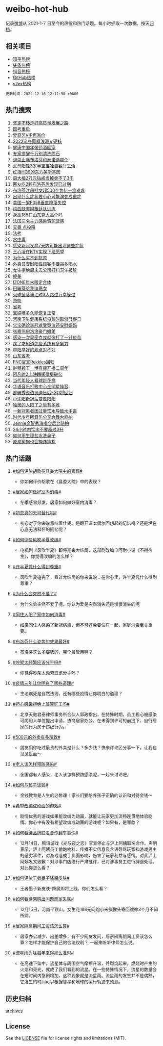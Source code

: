 # weibo-hot-hub

记录[微博](https://www.weibo.com)从 2021-1-7 日至今的热搜和热门话题。每小时抓取一次数据，按天[归档](archives)。

## 相关项目

- [知乎热榜](https://github.com/lonnyzhang423/zhihu-hot-hub)
- [头条热榜](https://github.com/lonnyzhang423/toutiao-hot-hub)
- [抖音热榜](https://github.com/lonnyzhang423/douyin-hot-hub)
- [GitHub热榜](https://github.com/lonnyzhang423/github-hot-hub)
- [v2ex热榜](https://github.com/lonnyzhang423/v2ex-hot-hub)


`更新时间：2022-12-16 12:11:58 +0800`

## 热门搜索

1. [坚定不移走好高质量发展之路](https://m.weibo.cn/search?containerid=100103type%3D1%26t%3D10%26q%3D%23%E5%9D%9A%E5%AE%9A%E4%B8%8D%E7%A7%BB%E8%B5%B0%E5%A5%BD%E9%AB%98%E8%B4%A8%E9%87%8F%E5%8F%91%E5%B1%95%E4%B9%8B%E8%B7%AF%23&stream_entry_id=51&isnewpage=1&extparam=seat%3D1%26c_type%3D51%26dgr%3D0%26pos%3D0%26cate%3D10103%26filter_type%3Drealtimehot%26display_time%3D1671163917%26pre_seqid%3D1671163917247011145137&luicode=10000011&lfid=106003type%253D25%2526t%253D3%2526disable_hot%253D1%2526filter_type%253Drealtimehot)
1. [国考重启](https://m.weibo.cn/search?containerid=100103type%3D1%26t%3D10%26q%3D%23%E5%9B%BD%E8%80%83%E9%87%8D%E5%90%AF%23&stream_entry_id=31&isnewpage=1&extparam=seat%3D1%26band_rank%3D1%26filter_type%3Drealtimehot%26dgr%3D0%26pos%3D0%26flag%3D4%26lcate%3D5001%26realpos%3D1%26c_type%3D31%26cate%3D5001%26q%3D%2523%25E5%259B%25BD%25E8%2580%2583%25E9%2587%258D%25E5%2590%25AF%2523%26display_time%3D1671163917%26pre_seqid%3D1671163917247011145137&luicode=10000011&lfid=106003type%253D25%2526t%253D3%2526disable_hot%253D1%2526filter_type%253Drealtimehot)
1. [爱奇艺VIP再涨价](https://m.weibo.cn/search?containerid=100103type%3D1%26t%3D10%26q%3D%23%E7%88%B1%E5%A5%87%E8%89%BAVIP%E5%86%8D%E6%B6%A8%E4%BB%B7%23&stream_entry_id=31&isnewpage=1&extparam=seat%3D1%26band_rank%3D2%26filter_type%3Drealtimehot%26dgr%3D0%26pos%3D1%26flag%3D1%26lcate%3D5001%26realpos%3D2%26c_type%3D31%26cate%3D5001%26q%3D%2523%25E7%2588%25B1%25E5%25A5%2587%25E8%2589%25BAVIP%25E5%2586%258D%25E6%25B6%25A8%25E4%25BB%25B7%2523%26display_time%3D1671163917%26pre_seqid%3D1671163917247011145137&luicode=10000011&lfid=106003type%253D25%2526t%253D3%2526disable_hot%253D1%2526filter_type%253Drealtimehot)
1. [2022这些同框浪漫又硬核](https://m.weibo.cn/search?containerid=100103type%3D1%26t%3D10%26q%3D%232022%E8%BF%99%E4%BA%9B%E5%90%8C%E6%A1%86%E6%B5%AA%E6%BC%AB%E5%8F%88%E7%A1%AC%E6%A0%B8%23&stream_entry_id=31&isnewpage=1&extparam=seat%3D1%26band_rank%3D3%26filter_type%3Drealtimehot%26dgr%3D0%26pos%3D2%26flag%3D1%26lcate%3D5001%26realpos%3D3%26c_type%3D31%26cate%3D5001%26q%3D%25232022%25E8%25BF%2599%25E4%25BA%259B%25E5%2590%258C%25E6%25A1%2586%25E6%25B5%25AA%25E6%25BC%25AB%25E5%258F%2588%25E7%25A1%25AC%25E6%25A0%25B8%2523%26display_time%3D1671163917%26pre_seqid%3D1671163917247011145137&luicode=10000011&lfid=106003type%253D25%2526t%253D3%2526disable_hot%253D1%2526filter_type%253Drealtimehot)
1. [健康中国年带劲酒回家](https://m.weibo.cn/search?containerid=100103type%3D1%26t%3D10%26q%3D%23%E5%81%A5%E5%BA%B7%E4%B8%AD%E5%9B%BD%E5%B9%B4%E5%B8%A6%E5%8A%B2%E9%85%92%E5%9B%9E%E5%AE%B6%23&stream_entry_id=31&isnewpage=1&extparam=seat%3D1%26band_rank%3D4%26filter_type%3Drealtimehot%26dgr%3D0%26pos%3D3%26lcate%3D5001%26topic_ad%3D1%26c_type%3D31%26adid%3D175214%26cate%3D5001%26q%3D%2523%25E5%2581%25A5%25E5%25BA%25B7%25E4%25B8%25AD%25E5%259B%25BD%25E5%25B9%25B4%25E5%25B8%25A6%25E5%258A%25B2%25E9%2585%2592%25E5%259B%259E%25E5%25AE%25B6%2523%26display_time%3D1671163917%26pre_seqid%3D1671163917247011145137&luicode=10000011&lfid=106003type%253D25%2526t%253D3%2526disable_hot%253D1%2526filter_type%253Drealtimehot)
1. [专家提醒千万别清洗陨石](https://m.weibo.cn/search?containerid=100103type%3D1%26t%3D10%26q%3D%23%E4%B8%93%E5%AE%B6%E6%8F%90%E9%86%92%E5%8D%83%E4%B8%87%E5%88%AB%E6%B8%85%E6%B4%97%E9%99%A8%E7%9F%B3%23&stream_entry_id=31&isnewpage=1&extparam=seat%3D1%26band_rank%3D4%26filter_type%3Drealtimehot%26dgr%3D0%26pos%3D4%26flag%3D2%26lcate%3D5001%26realpos%3D4%26c_type%3D31%26cate%3D5001%26q%3D%2523%25E4%25B8%2593%25E5%25AE%25B6%25E6%258F%2590%25E9%2586%2592%25E5%258D%2583%25E4%25B8%2587%25E5%2588%25AB%25E6%25B8%2585%25E6%25B4%2597%25E9%2599%25A8%25E7%259F%25B3%2523%26display_time%3D1671163917%26pre_seqid%3D1671163917247011145137&luicode=10000011&lfid=106003type%253D25%2526t%253D3%2526disable_hot%253D1%2526filter_type%253Drealtimehot)
1. [退烧止痛布洛芬和泰诺选哪个](https://m.weibo.cn/search?containerid=100103type%3D1%26t%3D10%26q%3D%23%E9%80%80%E7%83%A7%E6%AD%A2%E7%97%9B%E5%B8%83%E6%B4%9B%E8%8A%AC%E5%92%8C%E6%B3%B0%E8%AF%BA%E9%80%89%E5%93%AA%E4%B8%AA%23&stream_entry_id=31&isnewpage=1&extparam=seat%3D1%26band_rank%3D5%26filter_type%3Drealtimehot%26dgr%3D0%26pos%3D5%26flag%3D16%26lcate%3D5001%26realpos%3D5%26c_type%3D31%26cate%3D5001%26q%3D%2523%25E9%2580%2580%25E7%2583%25A7%25E6%25AD%25A2%25E7%2597%259B%25E5%25B8%2583%25E6%25B4%259B%25E8%258A%25AC%25E5%2592%258C%25E6%25B3%25B0%25E8%25AF%25BA%25E9%2580%2589%25E5%2593%25AA%25E4%25B8%25AA%2523%26display_time%3D1671163917%26pre_seqid%3D1671163917247011145137&luicode=10000011&lfid=106003type%253D25%2526t%253D3%2526disable_hot%253D1%2526filter_type%253Drealtimehot)
1. [父母阳性3岁半宝宝独自客厅生活](https://m.weibo.cn/search?containerid=100103type%3D1%26t%3D10%26q%3D%23%E7%88%B6%E6%AF%8D%E9%98%B3%E6%80%A73%E5%B2%81%E5%8D%8A%E5%AE%9D%E5%AE%9D%E7%8B%AC%E8%87%AA%E5%AE%A2%E5%8E%85%E7%94%9F%E6%B4%BB%23&stream_entry_id=31&isnewpage=1&extparam=seat%3D1%26band_rank%3D6%26filter_type%3Drealtimehot%26dgr%3D0%26pos%3D6%26flag%3D1%26lcate%3D5001%26realpos%3D6%26c_type%3D31%26cate%3D5001%26q%3D%2523%25E7%2588%25B6%25E6%25AF%258D%25E9%2598%25B3%25E6%2580%25A73%25E5%25B2%2581%25E5%258D%258A%25E5%25AE%259D%25E5%25AE%259D%25E7%258B%25AC%25E8%2587%25AA%25E5%25AE%25A2%25E5%258E%2585%25E7%2594%259F%25E6%25B4%25BB%2523%26display_time%3D1671163917%26pre_seqid%3D1671163917247011145137&luicode=10000011&lfid=106003type%253D25%2526t%253D3%2526disable_hot%253D1%2526filter_type%253Drealtimehot)
1. [红旗HQ9的东方美学基因](https://m.weibo.cn/search?containerid=100103type%3D1%26t%3D10%26q%3D%23%E7%BA%A2%E6%97%97HQ9%E7%9A%84%E4%B8%9C%E6%96%B9%E7%BE%8E%E5%AD%A6%E5%9F%BA%E5%9B%A0%23&stream_entry_id=31&isnewpage=1&extparam=seat%3D1%26band_rank%3D7%26filter_type%3Drealtimehot%26dgr%3D0%26pos%3D7%26lcate%3D5001%26topic_ad%3D1%26c_type%3D31%26adid%3D175266%26cate%3D5001%26q%3D%2523%25E7%25BA%25A2%25E6%2597%2597HQ9%25E7%259A%2584%25E4%25B8%259C%25E6%2596%25B9%25E7%25BE%258E%25E5%25AD%25A6%25E5%259F%25BA%25E5%259B%25A0%2523%26display_time%3D1671163917%26pre_seqid%3D1671163917247011145137&luicode=10000011&lfid=106003type%253D25%2526t%253D3%2526disable_hot%253D1%2526filter_type%253Drealtimehot)
1. [周大福2万元钻戒当掉卖不了3千](https://m.weibo.cn/search?containerid=100103type%3D1%26t%3D10%26q%3D%23%E5%91%A8%E5%A4%A7%E7%A6%8F2%E4%B8%87%E5%85%83%E9%92%BB%E6%88%92%E5%BD%93%E6%8E%89%E5%8D%96%E4%B8%8D%E4%BA%863%E5%8D%83%23&stream_entry_id=31&isnewpage=1&extparam=seat%3D1%26band_rank%3D7%26filter_type%3Drealtimehot%26dgr%3D0%26pos%3D8%26flag%3D0%26lcate%3D5001%26realpos%3D7%26c_type%3D31%26cate%3D5001%26q%3D%2523%25E5%2591%25A8%25E5%25A4%25A7%25E7%25A6%258F2%25E4%25B8%2587%25E5%2585%2583%25E9%2592%25BB%25E6%2588%2592%25E5%25BD%2593%25E6%258E%2589%25E5%258D%2596%25E4%25B8%258D%25E4%25BA%25863%25E5%258D%2583%2523%26display_time%3D1671163917%26pre_seqid%3D1671163917247011145137&luicode=10000011&lfid=106003type%253D25%2526t%253D3%2526disable_hot%253D1%2526filter_type%253Drealtimehot)
1. [网友吃2颗布洛芬后发现已过期](https://m.weibo.cn/search?containerid=100103type%3D1%26t%3D10%26q%3D%23%E7%BD%91%E5%8F%8B%E5%90%832%E9%A2%97%E5%B8%83%E6%B4%9B%E8%8A%AC%E5%90%8E%E5%8F%91%E7%8E%B0%E5%B7%B2%E8%BF%87%E6%9C%9F%23&stream_entry_id=31&isnewpage=1&extparam=seat%3D1%26band_rank%3D8%26filter_type%3Drealtimehot%26dgr%3D0%26pos%3D9%26flag%3D0%26lcate%3D5001%26realpos%3D8%26c_type%3D31%26cate%3D5001%26q%3D%2523%25E7%25BD%2591%25E5%258F%258B%25E5%2590%25832%25E9%25A2%2597%25E5%25B8%2583%25E6%25B4%259B%25E8%258A%25AC%25E5%2590%258E%25E5%258F%2591%25E7%258E%25B0%25E5%25B7%25B2%25E8%25BF%2587%25E6%259C%259F%2523%26display_time%3D1671163917%26pre_seqid%3D1671163917247011145137&luicode=10000011&lfid=106003type%253D25%2526t%253D3%2526disable_hot%253D1%2526filter_type%253Drealtimehot)
1. [布洛芬注册批文超500个为何一盒难求](https://m.weibo.cn/search?containerid=100103type%3D1%26t%3D10%26q%3D%23%E5%B8%83%E6%B4%9B%E8%8A%AC%E6%B3%A8%E5%86%8C%E6%89%B9%E6%96%87%E8%B6%85500%E4%B8%AA%E4%B8%BA%E4%BD%95%E4%B8%80%E7%9B%92%E9%9A%BE%E6%B1%82%23&stream_entry_id=31&isnewpage=1&extparam=seat%3D1%26band_rank%3D9%26filter_type%3Drealtimehot%26dgr%3D0%26pos%3D10%26flag%3D1%26lcate%3D5001%26realpos%3D9%26c_type%3D31%26cate%3D5001%26q%3D%2523%25E5%25B8%2583%25E6%25B4%259B%25E8%258A%25AC%25E6%25B3%25A8%25E5%2586%258C%25E6%2589%25B9%25E6%2596%2587%25E8%25B6%2585500%25E4%25B8%25AA%25E4%25B8%25BA%25E4%25BD%2595%25E4%25B8%2580%25E7%259B%2592%25E9%259A%25BE%25E6%25B1%2582%2523%26display_time%3D1671163917%26pre_seqid%3D1671163917247011145137&luicode=10000011&lfid=106003type%253D25%2526t%253D3%2526disable_hot%253D1%2526filter_type%253Drealtimehot)
1. [出现什么症状要小心可能演变成重症](https://m.weibo.cn/search?containerid=100103type%3D1%26t%3D10%26q%3D%23%E5%87%BA%E7%8E%B0%E4%BB%80%E4%B9%88%E7%97%87%E7%8A%B6%E8%A6%81%E5%B0%8F%E5%BF%83%E5%8F%AF%E8%83%BD%E6%BC%94%E5%8F%98%E6%88%90%E9%87%8D%E7%97%87%23&stream_entry_id=31&isnewpage=1&extparam=seat%3D1%26band_rank%3D10%26filter_type%3Drealtimehot%26dgr%3D0%26pos%3D11%26flag%3D0%26lcate%3D5001%26realpos%3D10%26c_type%3D31%26cate%3D5001%26q%3D%2523%25E5%2587%25BA%25E7%258E%25B0%25E4%25BB%2580%25E4%25B9%2588%25E7%2597%2587%25E7%258A%25B6%25E8%25A6%2581%25E5%25B0%258F%25E5%25BF%2583%25E5%258F%25AF%25E8%2583%25BD%25E6%25BC%2594%25E5%258F%2598%25E6%2588%2590%25E9%2587%258D%25E7%2597%2587%2523%26display_time%3D1671163917%26pre_seqid%3D1671163917247011145137&luicode=10000011&lfid=106003type%253D25%2526t%253D3%2526disable_hot%253D1%2526filter_type%253Drealtimehot)
1. [美国一架F35B垂直降落失控](https://m.weibo.cn/search?containerid=100103type%3D1%26t%3D10%26q%3D%23%E7%BE%8E%E5%9B%BD%E4%B8%80%E6%9E%B6F35B%E5%9E%82%E7%9B%B4%E9%99%8D%E8%90%BD%E5%A4%B1%E6%8E%A7%23&stream_entry_id=31&isnewpage=1&extparam=seat%3D1%26band_rank%3D11%26filter_type%3Drealtimehot%26dgr%3D0%26pos%3D12%26flag%3D1%26lcate%3D5001%26realpos%3D11%26c_type%3D31%26cate%3D5001%26q%3D%2523%25E7%25BE%258E%25E5%259B%25BD%25E4%25B8%2580%25E6%259E%25B6F35B%25E5%259E%2582%25E7%259B%25B4%25E9%2599%258D%25E8%2590%25BD%25E5%25A4%25B1%25E6%258E%25A7%2523%26display_time%3D1671163917%26pre_seqid%3D1671163917247011145137&luicode=10000011&lfid=106003type%253D25%2526t%253D3%2526disable_hot%253D1%2526filter_type%253Drealtimehot)
1. [梅西缺席阿根廷队训练](https://m.weibo.cn/search?containerid=100103type%3D1%26t%3D10%26q%3D%23%E6%A2%85%E8%A5%BF%E7%BC%BA%E5%B8%AD%E9%98%BF%E6%A0%B9%E5%BB%B7%E9%98%9F%E8%AE%AD%E7%BB%83%23&stream_entry_id=31&isnewpage=1&extparam=seat%3D1%26band_rank%3D12%26filter_type%3Drealtimehot%26dgr%3D0%26pos%3D13%26flag%3D1%26lcate%3D5001%26realpos%3D12%26c_type%3D31%26cate%3D5001%26q%3D%2523%25E6%25A2%2585%25E8%25A5%25BF%25E7%25BC%25BA%25E5%25B8%25AD%25E9%2598%25BF%25E6%25A0%25B9%25E5%25BB%25B7%25E9%2598%259F%25E8%25AE%25AD%25E7%25BB%2583%2523%26display_time%3D1671163917%26pre_seqid%3D1671163917247011145137&luicode=10000011&lfid=106003type%253D25%2526t%253D3%2526disable_hot%253D1%2526filter_type%253Drealtimehot)
1. [身高185在山东算大高个吗](https://m.weibo.cn/search?containerid=100103type%3D1%26t%3D10%26q%3D%23%E8%BA%AB%E9%AB%98185%E5%9C%A8%E5%B1%B1%E4%B8%9C%E7%AE%97%E5%A4%A7%E9%AB%98%E4%B8%AA%E5%90%97%23&stream_entry_id=31&isnewpage=1&extparam=seat%3D1%26band_rank%3D13%26filter_type%3Drealtimehot%26dgr%3D0%26pos%3D14%26flag%3D1%26lcate%3D5001%26realpos%3D13%26c_type%3D31%26cate%3D5001%26q%3D%2523%25E8%25BA%25AB%25E9%25AB%2598185%25E5%259C%25A8%25E5%25B1%25B1%25E4%25B8%259C%25E7%25AE%2597%25E5%25A4%25A7%25E9%25AB%2598%25E4%25B8%25AA%25E5%2590%2597%2523%26display_time%3D1671163917%26pre_seqid%3D1671163917247011145137&luicode=10000011&lfid=106003type%253D25%2526t%253D3%2526disable_hot%253D1%2526filter_type%253Drealtimehot)
1. [法国三名主力感染骆驼流感](https://m.weibo.cn/search?containerid=100103type%3D1%26t%3D10%26q%3D%23%E6%B3%95%E5%9B%BD%E4%B8%89%E5%90%8D%E4%B8%BB%E5%8A%9B%E6%84%9F%E6%9F%93%E9%AA%86%E9%A9%BC%E6%B5%81%E6%84%9F%23&stream_entry_id=31&isnewpage=1&extparam=seat%3D1%26band_rank%3D14%26filter_type%3Drealtimehot%26dgr%3D0%26pos%3D15%26flag%3D0%26lcate%3D5001%26realpos%3D14%26c_type%3D31%26cate%3D5001%26q%3D%2523%25E6%25B3%2595%25E5%259B%25BD%25E4%25B8%2589%25E5%2590%258D%25E4%25B8%25BB%25E5%258A%259B%25E6%2584%259F%25E6%259F%2593%25E9%25AA%2586%25E9%25A9%25BC%25E6%25B5%2581%25E6%2584%259F%2523%26display_time%3D1671163917%26pre_seqid%3D1671163917247011145137&luicode=10000011&lfid=106003type%253D25%2526t%253D3%2526disable_hot%253D1%2526filter_type%253Drealtimehot)
1. [无畏 点投降](https://m.weibo.cn/search?containerid=100103type%3D1%26t%3D10%26q%3D%E6%97%A0%E7%95%8F+%E7%82%B9%E6%8A%95%E9%99%8D&stream_entry_id=31&isnewpage=1&extparam=seat%3D1%26band_rank%3D15%26filter_type%3Drealtimehot%26dgr%3D0%26pos%3D16%26flag%3D0%26lcate%3D5001%26realpos%3D15%26c_type%3D31%26cate%3D5001%26q%3D%25E6%2597%25A0%25E7%2595%258F%2520%25E7%2582%25B9%25E6%258A%2595%25E9%2599%258D%26display_time%3D1671163917%26pre_seqid%3D1671163917247011145137&luicode=10000011&lfid=106003type%253D25%2526t%253D3%2526disable_hot%253D1%2526filter_type%253Drealtimehot)
1. [法考](https://m.weibo.cn/search?containerid=100103type%3D1%26t%3D10%26q%3D%E6%B3%95%E8%80%83&stream_entry_id=31&isnewpage=1&extparam=seat%3D1%26band_rank%3D16%26filter_type%3Drealtimehot%26dgr%3D0%26pos%3D17%26flag%3D1%26lcate%3D5001%26realpos%3D16%26c_type%3D31%26cate%3D5001%26q%3D%25E6%25B3%2595%25E8%2580%2583%26display_time%3D1671163917%26pre_seqid%3D1671163917247011145137&luicode=10000011&lfid=106003type%253D25%2526t%253D3%2526disable_hot%253D1%2526filter_type%253Drealtimehot)
1. [水中毒](https://m.weibo.cn/search?containerid=100103type%3D1%26t%3D10%26q%3D%E6%B0%B4%E4%B8%AD%E6%AF%92&stream_entry_id=31&isnewpage=1&extparam=seat%3D1%26band_rank%3D17%26filter_type%3Drealtimehot%26dgr%3D0%26pos%3D18%26flag%3D1%26lcate%3D5001%26realpos%3D17%26c_type%3D31%26cate%3D5001%26q%3D%25E6%25B0%25B4%25E4%25B8%25AD%25E6%25AF%2592%26display_time%3D1671163917%26pre_seqid%3D1671163917247011145137&luicode=10000011&lfid=106003type%253D25%2526t%253D3%2526disable_hot%253D1%2526filter_type%253Drealtimehot)
1. [感染新冠发病7天内可能出现这些症状](https://m.weibo.cn/search?containerid=100103type%3D1%26t%3D10%26q%3D%23%E6%84%9F%E6%9F%93%E6%96%B0%E5%86%A0%E5%8F%91%E7%97%857%E5%A4%A9%E5%86%85%E5%8F%AF%E8%83%BD%E5%87%BA%E7%8E%B0%E8%BF%99%E4%BA%9B%E7%97%87%E7%8A%B6%23&stream_entry_id=31&isnewpage=1&extparam=seat%3D1%26band_rank%3D18%26filter_type%3Drealtimehot%26dgr%3D0%26pos%3D19%26flag%3D0%26lcate%3D5001%26realpos%3D18%26c_type%3D31%26cate%3D5001%26q%3D%2523%25E6%2584%259F%25E6%259F%2593%25E6%2596%25B0%25E5%2586%25A0%25E5%258F%2591%25E7%2597%25857%25E5%25A4%25A9%25E5%2586%2585%25E5%258F%25AF%25E8%2583%25BD%25E5%2587%25BA%25E7%258E%25B0%25E8%25BF%2599%25E4%25BA%259B%25E7%2597%2587%25E7%258A%25B6%2523%26display_time%3D1671163917%26pre_seqid%3D1671163917247011145137&luicode=10000011&lfid=106003type%253D25%2526t%253D3%2526disable_hot%253D1%2526filter_type%253Drealtimehot)
1. [王心凌在KTV实现下班愿望](https://m.weibo.cn/search?containerid=100103type%3D1%26t%3D10%26q%3D%23%E7%8E%8B%E5%BF%83%E5%87%8C%E5%9C%A8KTV%E5%AE%9E%E7%8E%B0%E4%B8%8B%E7%8F%AD%E6%84%BF%E6%9C%9B%23&stream_entry_id=31&isnewpage=1&extparam=seat%3D1%26band_rank%3D19%26filter_type%3Drealtimehot%26dgr%3D0%26pos%3D20%26flag%3D1%26lcate%3D5001%26realpos%3D19%26c_type%3D31%26cate%3D5001%26q%3D%2523%25E7%258E%258B%25E5%25BF%2583%25E5%2587%258C%25E5%259C%25A8KTV%25E5%25AE%259E%25E7%258E%25B0%25E4%25B8%258B%25E7%258F%25AD%25E6%2584%25BF%25E6%259C%259B%2523%26display_time%3D1671163917%26pre_seqid%3D1671163917247011145137&luicode=10000011&lfid=106003type%253D25%2526t%253D3%2526disable_hot%253D1%2526filter_type%253Drealtimehot)
1. [为什么买不到抗原](https://m.weibo.cn/search?containerid=100103type%3D1%26t%3D10%26q%3D%23%E4%B8%BA%E4%BB%80%E4%B9%88%E4%B9%B0%E4%B8%8D%E5%88%B0%E6%8A%97%E5%8E%9F%23&stream_entry_id=31&isnewpage=1&extparam=seat%3D1%26band_rank%3D20%26filter_type%3Drealtimehot%26dgr%3D0%26pos%3D21%26flag%3D0%26lcate%3D5001%26realpos%3D20%26c_type%3D31%26cate%3D5001%26q%3D%2523%25E4%25B8%25BA%25E4%25BB%2580%25E4%25B9%2588%25E4%25B9%25B0%25E4%25B8%258D%25E5%2588%25B0%25E6%258A%2597%25E5%258E%259F%2523%26display_time%3D1671163917%26pre_seqid%3D1671163917247011145137&luicode=10000011&lfid=106003type%253D25%2526t%253D3%2526disable_hot%253D1%2526filter_type%253Drealtimehot)
1. [外卖员安慰阳性顾客不要哭多喝水](https://m.weibo.cn/search?containerid=100103type%3D1%26t%3D10%26q%3D%23%E5%A4%96%E5%8D%96%E5%91%98%E5%AE%89%E6%85%B0%E9%98%B3%E6%80%A7%E9%A1%BE%E5%AE%A2%E4%B8%8D%E8%A6%81%E5%93%AD%E5%A4%9A%E5%96%9D%E6%B0%B4%23&stream_entry_id=31&isnewpage=1&extparam=seat%3D1%26band_rank%3D21%26filter_type%3Drealtimehot%26dgr%3D0%26pos%3D22%26flag%3D1%26lcate%3D5001%26realpos%3D21%26c_type%3D31%26cate%3D5001%26q%3D%2523%25E5%25A4%2596%25E5%258D%2596%25E5%2591%2598%25E5%25AE%2589%25E6%2585%25B0%25E9%2598%25B3%25E6%2580%25A7%25E9%25A1%25BE%25E5%25AE%25A2%25E4%25B8%258D%25E8%25A6%2581%25E5%2593%25AD%25E5%25A4%259A%25E5%2596%259D%25E6%25B0%25B4%2523%26display_time%3D1671163917%26pre_seqid%3D1671163917247011145137&luicode=10000011&lfid=106003type%253D25%2526t%253D3%2526disable_hot%253D1%2526filter_type%253Drealtimehot)
1. [女生拒绝周末去公司打扫卫生被辞](https://m.weibo.cn/search?containerid=100103type%3D1%26t%3D10%26q%3D%23%E5%A5%B3%E7%94%9F%E6%8B%92%E7%BB%9D%E5%91%A8%E6%9C%AB%E5%8E%BB%E5%85%AC%E5%8F%B8%E6%89%93%E6%89%AB%E5%8D%AB%E7%94%9F%E8%A2%AB%E8%BE%9E%23&stream_entry_id=31&isnewpage=1&extparam=seat%3D1%26band_rank%3D22%26filter_type%3Drealtimehot%26dgr%3D0%26pos%3D23%26flag%3D1%26lcate%3D5001%26realpos%3D22%26c_type%3D31%26cate%3D5001%26q%3D%2523%25E5%25A5%25B3%25E7%2594%259F%25E6%258B%2592%25E7%25BB%259D%25E5%2591%25A8%25E6%259C%25AB%25E5%258E%25BB%25E5%2585%25AC%25E5%258F%25B8%25E6%2589%2593%25E6%2589%25AB%25E5%258D%25AB%25E7%2594%259F%25E8%25A2%25AB%25E8%25BE%259E%2523%26display_time%3D1671163917%26pre_seqid%3D1671163917247011145137&luicode=10000011&lfid=106003type%253D25%2526t%253D3%2526disable_hot%253D1%2526filter_type%253Drealtimehot)
1. [婷美](https://m.weibo.cn/search?containerid=100103type%3D1%26t%3D10%26q%3D%E5%A9%B7%E7%BE%8E&stream_entry_id=31&isnewpage=1&extparam=seat%3D1%26band_rank%3D23%26filter_type%3Drealtimehot%26dgr%3D0%26pos%3D24%26flag%3D0%26lcate%3D5001%26realpos%3D23%26c_type%3D31%26cate%3D5001%26q%3D%25E5%25A9%25B7%25E7%25BE%258E%26display_time%3D1671163917%26pre_seqid%3D1671163917247011145137&luicode=10000011&lfid=106003type%253D25%2526t%253D3%2526disable_hot%253D1%2526filter_type%253Drealtimehot)
1. [IZONE年末限定合体](https://m.weibo.cn/search?containerid=100103type%3D1%26t%3D10%26q%3D%23IZONE%E5%B9%B4%E6%9C%AB%E9%99%90%E5%AE%9A%E5%90%88%E4%BD%93%23&stream_entry_id=31&isnewpage=1&extparam=seat%3D1%26band_rank%3D24%26filter_type%3Drealtimehot%26dgr%3D0%26pos%3D25%26flag%3D1%26lcate%3D5001%26realpos%3D24%26c_type%3D31%26cate%3D5001%26q%3D%2523IZONE%25E5%25B9%25B4%25E6%259C%25AB%25E9%2599%2590%25E5%25AE%259A%25E5%2590%2588%25E4%25BD%2593%2523%26display_time%3D1671163917%26pre_seqid%3D1671163917247011145137&luicode=10000011&lfid=106003type%253D25%2526t%253D3%2526disable_hot%253D1%2526filter_type%253Drealtimehot)
1. [田曦薇给我演恶女](https://m.weibo.cn/search?containerid=100103type%3D1%26t%3D10%26q%3D%E7%94%B0%E6%9B%A6%E8%96%87%E7%BB%99%E6%88%91%E6%BC%94%E6%81%B6%E5%A5%B3&stream_entry_id=31&isnewpage=1&extparam=seat%3D1%26band_rank%3D25%26filter_type%3Drealtimehot%26dgr%3D0%26pos%3D26%26flag%3D0%26lcate%3D5001%26realpos%3D25%26c_type%3D31%26cate%3D5001%26q%3D%25E7%2594%25B0%25E6%259B%25A6%25E8%2596%2587%25E7%25BB%2599%25E6%2588%2591%25E6%25BC%2594%25E6%2581%25B6%25E5%25A5%25B3%26display_time%3D1671163917%26pre_seqid%3D1671163917247011145137&luicode=10000011&lfid=106003type%253D25%2526t%253D3%2526disable_hot%253D1%2526filter_type%253Drealtimehot)
1. [火球坠落浦江时3人路过万幸躲过](https://m.weibo.cn/search?containerid=100103type%3D1%26t%3D10%26q%3D%23%E7%81%AB%E7%90%83%E5%9D%A0%E8%90%BD%E6%B5%A6%E6%B1%9F%E6%97%B63%E4%BA%BA%E8%B7%AF%E8%BF%87%E4%B8%87%E5%B9%B8%E8%BA%B2%E8%BF%87%23&stream_entry_id=31&isnewpage=1&extparam=seat%3D1%26band_rank%3D26%26filter_type%3Drealtimehot%26dgr%3D0%26pos%3D27%26flag%3D1%26lcate%3D5001%26realpos%3D26%26c_type%3D31%26cate%3D5001%26q%3D%2523%25E7%2581%25AB%25E7%2590%2583%25E5%259D%25A0%25E8%2590%25BD%25E6%25B5%25A6%25E6%25B1%259F%25E6%2597%25B63%25E4%25BA%25BA%25E8%25B7%25AF%25E8%25BF%2587%25E4%25B8%2587%25E5%25B9%25B8%25E8%25BA%25B2%25E8%25BF%2587%2523%26display_time%3D1671163917%26pre_seqid%3D1671163917247011145137&luicode=10000011&lfid=106003type%253D25%2526t%253D3%2526disable_hot%253D1%2526filter_type%253Drealtimehot)
1. [萧玦](https://m.weibo.cn/search?containerid=100103type%3D1%26t%3D10%26q%3D%E8%90%A7%E7%8E%A6&stream_entry_id=31&isnewpage=1&extparam=seat%3D1%26band_rank%3D27%26filter_type%3Drealtimehot%26dgr%3D0%26pos%3D28%26flag%3D1%26lcate%3D5001%26realpos%3D27%26c_type%3D31%26cate%3D5001%26q%3D%25E8%2590%25A7%25E7%258E%25A6%26display_time%3D1671163917%26pre_seqid%3D1671163917247011145137&luicode=10000011&lfid=106003type%253D25%2526t%253D3%2526disable_hot%253D1%2526filter_type%253Drealtimehot)
1. [省考](https://m.weibo.cn/search?containerid=100103type%3D1%26t%3D10%26q%3D%E7%9C%81%E8%80%83&stream_entry_id=31&isnewpage=1&extparam=seat%3D1%26band_rank%3D28%26filter_type%3Drealtimehot%26dgr%3D0%26pos%3D29%26flag%3D1%26lcate%3D5001%26realpos%3D28%26c_type%3D31%26cate%3D5001%26q%3D%25E7%259C%2581%25E8%2580%2583%26display_time%3D1671163917%26pre_seqid%3D1671163917247011145137&luicode=10000011&lfid=106003type%253D25%2526t%253D3%2526disable_hot%253D1%2526filter_type%253Drealtimehot)
1. [宝娟嗓多久能恢复正常](https://m.weibo.cn/search?containerid=100103type%3D1%26t%3D10%26q%3D%23%E5%AE%9D%E5%A8%9F%E5%97%93%E5%A4%9A%E4%B9%85%E8%83%BD%E6%81%A2%E5%A4%8D%E6%AD%A3%E5%B8%B8%23&stream_entry_id=31&isnewpage=1&extparam=seat%3D1%26band_rank%3D29%26filter_type%3Drealtimehot%26dgr%3D0%26pos%3D30%26flag%3D1%26lcate%3D5001%26realpos%3D29%26c_type%3D31%26cate%3D5001%26q%3D%2523%25E5%25AE%259D%25E5%25A8%259F%25E5%2597%2593%25E5%25A4%259A%25E4%25B9%2585%25E8%2583%25BD%25E6%2581%25A2%25E5%25A4%258D%25E6%25AD%25A3%25E5%25B8%25B8%2523%26display_time%3D1671163917%26pre_seqid%3D1671163917247011145137&luicode=10000011&lfid=106003type%253D25%2526t%253D3%2526disable_hot%253D1%2526filter_type%253Drealtimehot)
1. [河南卫生健康系统将暂时取消节假日](https://m.weibo.cn/search?containerid=100103type%3D1%26t%3D10%26q%3D%23%E6%B2%B3%E5%8D%97%E5%8D%AB%E7%94%9F%E5%81%A5%E5%BA%B7%E7%B3%BB%E7%BB%9F%E5%B0%86%E6%9A%82%E6%97%B6%E5%8F%96%E6%B6%88%E8%8A%82%E5%81%87%E6%97%A5%23&stream_entry_id=31&isnewpage=1&extparam=seat%3D1%26band_rank%3D30%26filter_type%3Drealtimehot%26dgr%3D0%26pos%3D31%26flag%3D1%26lcate%3D5001%26realpos%3D30%26c_type%3D31%26cate%3D5001%26q%3D%2523%25E6%25B2%25B3%25E5%258D%2597%25E5%258D%25AB%25E7%2594%259F%25E5%2581%25A5%25E5%25BA%25B7%25E7%25B3%25BB%25E7%25BB%259F%25E5%25B0%2586%25E6%259A%2582%25E6%2597%25B6%25E5%258F%2596%25E6%25B6%2588%25E8%258A%2582%25E5%2581%2587%25E6%2597%25A5%2523%26display_time%3D1671163917%26pre_seqid%3D1671163917247011145137&luicode=10000011&lfid=106003type%253D25%2526t%253D3%2526disable_hot%253D1%2526filter_type%253Drealtimehot)
1. [宝宝确诊新冠难受哭泣还安慰妈妈](https://m.weibo.cn/search?containerid=100103type%3D1%26t%3D10%26q%3D%23%E5%AE%9D%E5%AE%9D%E7%A1%AE%E8%AF%8A%E6%96%B0%E5%86%A0%E9%9A%BE%E5%8F%97%E5%93%AD%E6%B3%A3%E8%BF%98%E5%AE%89%E6%85%B0%E5%A6%88%E5%A6%88%23&stream_entry_id=31&isnewpage=1&extparam=seat%3D1%26band_rank%3D31%26filter_type%3Drealtimehot%26dgr%3D0%26pos%3D32%26flag%3D0%26lcate%3D5001%26realpos%3D31%26c_type%3D31%26cate%3D5001%26q%3D%2523%25E5%25AE%259D%25E5%25AE%259D%25E7%25A1%25AE%25E8%25AF%258A%25E6%2596%25B0%25E5%2586%25A0%25E9%259A%25BE%25E5%258F%2597%25E5%2593%25AD%25E6%25B3%25A3%25E8%25BF%2598%25E5%25AE%2589%25E6%2585%25B0%25E5%25A6%2588%25E5%25A6%2588%2523%26display_time%3D1671163917%26pre_seqid%3D1671163917247011145137&luicode=10000011&lfid=106003type%253D25%2526t%253D3%2526disable_hot%253D1%2526filter_type%253Drealtimehot)
1. [张嘉倪何洛洛豪门姐弟](https://m.weibo.cn/search?containerid=100103type%3D1%26t%3D10%26q%3D%23%E5%BC%A0%E5%98%89%E5%80%AA%E4%BD%95%E6%B4%9B%E6%B4%9B%E8%B1%AA%E9%97%A8%E5%A7%90%E5%BC%9F%23&stream_entry_id=31&isnewpage=1&extparam=seat%3D1%26band_rank%3D32%26filter_type%3Drealtimehot%26dgr%3D0%26pos%3D33%26flag%3D0%26lcate%3D5001%26realpos%3D32%26c_type%3D31%26cate%3D5001%26q%3D%2523%25E5%25BC%25A0%25E5%2598%2589%25E5%2580%25AA%25E4%25BD%2595%25E6%25B4%259B%25E6%25B4%259B%25E8%25B1%25AA%25E9%2597%25A8%25E5%25A7%2590%25E5%25BC%259F%2523%26display_time%3D1671163917%26pre_seqid%3D1671163917247011145137&luicode=10000011&lfid=106003type%253D25%2526t%253D3%2526disable_hot%253D1%2526filter_type%253Drealtimehot)
1. [感染一次奥密克戎就像打了一针疫苗](https://m.weibo.cn/search?containerid=100103type%3D1%26t%3D10%26q%3D%23%E6%84%9F%E6%9F%93%E4%B8%80%E6%AC%A1%E5%A5%A5%E5%AF%86%E5%85%8B%E6%88%8E%E5%B0%B1%E5%83%8F%E6%89%93%E4%BA%86%E4%B8%80%E9%92%88%E7%96%AB%E8%8B%97%23&stream_entry_id=31&isnewpage=1&extparam=seat%3D1%26band_rank%3D33%26filter_type%3Drealtimehot%26dgr%3D0%26pos%3D34%26flag%3D1%26lcate%3D5001%26realpos%3D33%26c_type%3D31%26cate%3D5001%26q%3D%2523%25E6%2584%259F%25E6%259F%2593%25E4%25B8%2580%25E6%25AC%25A1%25E5%25A5%25A5%25E5%25AF%2586%25E5%2585%258B%25E6%2588%258E%25E5%25B0%25B1%25E5%2583%258F%25E6%2589%2593%25E4%25BA%2586%25E4%25B8%2580%25E9%2592%2588%25E7%2596%25AB%25E8%258B%2597%2523%26display_time%3D1671163917%26pre_seqid%3D1671163917247011145137&luicode=10000011&lfid=106003type%253D25%2526t%253D3%2526disable_hot%253D1%2526filter_type%253Drealtimehot)
1. [病了才知道免疫系统有多努力](https://m.weibo.cn/search?containerid=100103type%3D1%26t%3D10%26q%3D%23%E7%97%85%E4%BA%86%E6%89%8D%E7%9F%A5%E9%81%93%E5%85%8D%E7%96%AB%E7%B3%BB%E7%BB%9F%E6%9C%89%E5%A4%9A%E5%8A%AA%E5%8A%9B%23&stream_entry_id=31&isnewpage=1&extparam=seat%3D1%26band_rank%3D34%26filter_type%3Drealtimehot%26dgr%3D0%26pos%3D35%26flag%3D0%26lcate%3D5001%26realpos%3D34%26c_type%3D31%26cate%3D5001%26q%3D%2523%25E7%2597%2585%25E4%25BA%2586%25E6%2589%258D%25E7%259F%25A5%25E9%2581%2593%25E5%2585%258D%25E7%2596%25AB%25E7%25B3%25BB%25E7%25BB%259F%25E6%259C%2589%25E5%25A4%259A%25E5%258A%25AA%25E5%258A%259B%2523%26display_time%3D1671163917%26pre_seqid%3D1671163917247011145137&luicode=10000011&lfid=106003type%253D25%2526t%253D3%2526disable_hot%253D1%2526filter_type%253Drealtimehot)
1. [早阳早好的观点对不对](https://m.weibo.cn/search?containerid=100103type%3D1%26t%3D10%26q%3D%23%E6%97%A9%E9%98%B3%E6%97%A9%E5%A5%BD%E7%9A%84%E8%A7%82%E7%82%B9%E5%AF%B9%E4%B8%8D%E5%AF%B9%23&stream_entry_id=31&isnewpage=1&extparam=seat%3D1%26band_rank%3D35%26filter_type%3Drealtimehot%26dgr%3D0%26pos%3D36%26flag%3D1%26lcate%3D5001%26realpos%3D35%26c_type%3D31%26cate%3D5001%26q%3D%2523%25E6%2597%25A9%25E9%2598%25B3%25E6%2597%25A9%25E5%25A5%25BD%25E7%259A%2584%25E8%25A7%2582%25E7%2582%25B9%25E5%25AF%25B9%25E4%25B8%258D%25E5%25AF%25B9%2523%26display_time%3D1671163917%26pre_seqid%3D1671163917247011145137&luicode=10000011&lfid=106003type%253D25%2526t%253D3%2526disable_hot%253D1%2526filter_type%253Drealtimehot)
1. [山东省考](https://m.weibo.cn/search?containerid=100103type%3D1%26t%3D10%26q%3D%E5%B1%B1%E4%B8%9C%E7%9C%81%E8%80%83&stream_entry_id=31&isnewpage=1&extparam=seat%3D1%26band_rank%3D36%26filter_type%3Drealtimehot%26dgr%3D0%26pos%3D37%26flag%3D1%26lcate%3D5001%26realpos%3D36%26c_type%3D31%26cate%3D5001%26q%3D%25E5%25B1%25B1%25E4%25B8%259C%25E7%259C%2581%25E8%2580%2583%26display_time%3D1671163917%26pre_seqid%3D1671163917247011145137&luicode=10000011&lfid=106003type%253D25%2526t%253D3%2526disable_hot%253D1%2526filter_type%253Drealtimehot)
1. [FNC官宣Rekkles回归](https://m.weibo.cn/search?containerid=100103type%3D1%26t%3D10%26q%3D%23FNC%E5%AE%98%E5%AE%A3Rekkles%E5%9B%9E%E5%BD%92%23&stream_entry_id=31&isnewpage=1&extparam=seat%3D1%26band_rank%3D37%26filter_type%3Drealtimehot%26dgr%3D0%26pos%3D38%26flag%3D1%26lcate%3D5001%26realpos%3D37%26c_type%3D31%26cate%3D5001%26q%3D%2523FNC%25E5%25AE%2598%25E5%25AE%25A3Rekkles%25E5%259B%259E%25E5%25BD%2592%2523%26display_time%3D1671163917%26pre_seqid%3D1671163917247011145137&luicode=10000011&lfid=106003type%253D25%2526t%253D3%2526disable_hot%253D1%2526filter_type%253Drealtimehot)
1. [赵丽颖王一博有翡开播二周年](https://m.weibo.cn/search?containerid=100103type%3D1%26t%3D10%26q%3D%23%E8%B5%B5%E4%B8%BD%E9%A2%96%E7%8E%8B%E4%B8%80%E5%8D%9A%E6%9C%89%E7%BF%A1%E5%BC%80%E6%92%AD%E4%BA%8C%E5%91%A8%E5%B9%B4%23&stream_entry_id=31&isnewpage=1&extparam=seat%3D1%26band_rank%3D38%26filter_type%3Drealtimehot%26dgr%3D0%26pos%3D39%26flag%3D1%26lcate%3D5001%26realpos%3D38%26c_type%3D31%26cate%3D5001%26q%3D%2523%25E8%25B5%25B5%25E4%25B8%25BD%25E9%25A2%2596%25E7%258E%258B%25E4%25B8%2580%25E5%258D%259A%25E6%259C%2589%25E7%25BF%25A1%25E5%25BC%2580%25E6%2592%25AD%25E4%25BA%258C%25E5%2591%25A8%25E5%25B9%25B4%2523%26display_time%3D1671163917%26pre_seqid%3D1671163917247011145137&luicode=10000011&lfid=106003type%253D25%2526t%253D3%2526disable_hot%253D1%2526filter_type%253Drealtimehot)
1. [阿凡达2上映瞬间票房破亿](https://m.weibo.cn/search?containerid=100103type%3D1%26t%3D10%26q%3D%23%E9%98%BF%E5%87%A1%E8%BE%BE2%E4%B8%8A%E6%98%A0%E7%9E%AC%E9%97%B4%E7%A5%A8%E6%88%BF%E7%A0%B4%E4%BA%BF%23&stream_entry_id=31&isnewpage=1&extparam=seat%3D1%26band_rank%3D39%26filter_type%3Drealtimehot%26dgr%3D0%26pos%3D40%26flag%3D0%26lcate%3D5001%26realpos%3D39%26c_type%3D31%26cate%3D5001%26q%3D%2523%25E9%2598%25BF%25E5%2587%25A1%25E8%25BE%25BE2%25E4%25B8%258A%25E6%2598%25A0%25E7%259E%25AC%25E9%2597%25B4%25E7%25A5%25A8%25E6%2588%25BF%25E7%25A0%25B4%25E4%25BA%25BF%2523%26display_time%3D1671163917%26pre_seqid%3D1671163917247011145137&luicode=10000011&lfid=106003type%253D25%2526t%253D3%2526disable_hot%253D1%2526filter_type%253Drealtimehot)
1. [当代年轻人看球新花样](https://m.weibo.cn/search?containerid=100103type%3D1%26t%3D10%26q%3D%23%E5%BD%93%E4%BB%A3%E5%B9%B4%E8%BD%BB%E4%BA%BA%E7%9C%8B%E7%90%83%E6%96%B0%E8%8A%B1%E6%A0%B7%23&stream_entry_id=31&isnewpage=1&extparam=seat%3D1%26band_rank%3D40%26filter_type%3Drealtimehot%26dgr%3D0%26pos%3D41%26flag%3D0%26lcate%3D5001%26realpos%3D40%26c_type%3D31%26adid%3D175285%26cate%3D5001%26q%3D%2523%25E5%25BD%2593%25E4%25BB%25A3%25E5%25B9%25B4%25E8%25BD%25BB%25E4%25BA%25BA%25E7%259C%258B%25E7%2590%2583%25E6%2596%25B0%25E8%258A%25B1%25E6%25A0%25B7%2523%26display_time%3D1671163917%26pre_seqid%3D1671163917247011145137&luicode=10000011&lfid=106003type%253D25%2526t%253D3%2526disable_hot%253D1%2526filter_type%253Drealtimehot)
1. [华语音乐打歌中心全明星阵容](https://m.weibo.cn/search?containerid=100103type%3D1%26t%3D10%26q%3D%23%E5%8D%8E%E8%AF%AD%E9%9F%B3%E4%B9%90%E6%89%93%E6%AD%8C%E4%B8%AD%E5%BF%83%E5%85%A8%E6%98%8E%E6%98%9F%E9%98%B5%E5%AE%B9%23&stream_entry_id=31&isnewpage=1&extparam=seat%3D1%26band_rank%3D41%26filter_type%3Drealtimehot%26dgr%3D0%26pos%3D42%26flag%3D1%26lcate%3D5001%26realpos%3D41%26c_type%3D31%26cate%3D5001%26q%3D%2523%25E5%258D%258E%25E8%25AF%25AD%25E9%259F%25B3%25E4%25B9%2590%25E6%2589%2593%25E6%25AD%258C%25E4%25B8%25AD%25E5%25BF%2583%25E5%2585%25A8%25E6%2598%258E%25E6%2598%259F%25E9%2598%25B5%25E5%25AE%25B9%2523%26display_time%3D1671163917%26pre_seqid%3D1671163917247011145137&luicode=10000011&lfid=106003type%253D25%2526t%253D3%2526disable_hot%253D1%2526filter_type%253Drealtimehot)
1. [都暻秀说伯贤退伍后EXO将回归](https://m.weibo.cn/search?containerid=100103type%3D1%26t%3D10%26q%3D%23%E9%83%BD%E6%9A%BB%E7%A7%80%E8%AF%B4%E4%BC%AF%E8%B4%A4%E9%80%80%E4%BC%8D%E5%90%8EEXO%E5%B0%86%E5%9B%9E%E5%BD%92%23&stream_entry_id=31&isnewpage=1&extparam=seat%3D1%26band_rank%3D42%26filter_type%3Drealtimehot%26dgr%3D0%26pos%3D43%26flag%3D1%26lcate%3D5001%26realpos%3D42%26c_type%3D31%26cate%3D5001%26q%3D%2523%25E9%2583%25BD%25E6%259A%25BB%25E7%25A7%2580%25E8%25AF%25B4%25E4%25BC%25AF%25E8%25B4%25A4%25E9%2580%2580%25E4%25BC%258D%25E5%2590%258EEXO%25E5%25B0%2586%25E5%259B%259E%25E5%25BD%2592%2523%26display_time%3D1671163917%26pre_seqid%3D1671163917247011145137&luicode=10000011&lfid=106003type%253D25%2526t%253D3%2526disable_hot%253D1%2526filter_type%253Drealtimehot)
1. [小沈阳新冠后变敏阳阳](https://m.weibo.cn/search?containerid=100103type%3D1%26t%3D10%26q%3D%23%E5%B0%8F%E6%B2%88%E9%98%B3%E6%96%B0%E5%86%A0%E5%90%8E%E5%8F%98%E6%95%8F%E9%98%B3%E9%98%B3%23&stream_entry_id=31&isnewpage=1&extparam=seat%3D1%26band_rank%3D43%26filter_type%3Drealtimehot%26dgr%3D0%26pos%3D44%26flag%3D0%26lcate%3D5001%26realpos%3D43%26c_type%3D31%26cate%3D5001%26q%3D%2523%25E5%25B0%258F%25E6%25B2%2588%25E9%2598%25B3%25E6%2596%25B0%25E5%2586%25A0%25E5%2590%258E%25E5%258F%2598%25E6%2595%258F%25E9%2598%25B3%25E9%2598%25B3%2523%26display_time%3D1671163917%26pre_seqid%3D1671163917247011145137&luicode=10000011&lfid=106003type%253D25%2526t%253D3%2526disable_hot%253D1%2526filter_type%253Drealtimehot)
1. [独居的人阳了之后有多难](https://m.weibo.cn/search?containerid=100103type%3D1%26t%3D10%26q%3D%23%E7%8B%AC%E5%B1%85%E7%9A%84%E4%BA%BA%E9%98%B3%E4%BA%86%E4%B9%8B%E5%90%8E%E6%9C%89%E5%A4%9A%E9%9A%BE%23&stream_entry_id=31&isnewpage=1&extparam=seat%3D1%26band_rank%3D44%26filter_type%3Drealtimehot%26dgr%3D0%26pos%3D45%26flag%3D0%26lcate%3D5001%26realpos%3D44%26c_type%3D31%26cate%3D5001%26q%3D%2523%25E7%258B%25AC%25E5%25B1%2585%25E7%259A%2584%25E4%25BA%25BA%25E9%2598%25B3%25E4%25BA%2586%25E4%25B9%258B%25E5%2590%258E%25E6%259C%2589%25E5%25A4%259A%25E9%259A%25BE%2523%26display_time%3D1671163917%26pre_seqid%3D1671163917247011145137&luicode=10000011&lfid=106003type%253D25%2526t%253D3%2526disable_hot%253D1%2526filter_type%253Drealtimehot)
1. [一新冠患者因过量饮水导致水中毒](https://m.weibo.cn/search?containerid=100103type%3D1%26t%3D10%26q%3D%23%E4%B8%80%E6%96%B0%E5%86%A0%E6%82%A3%E8%80%85%E5%9B%A0%E8%BF%87%E9%87%8F%E9%A5%AE%E6%B0%B4%E5%AF%BC%E8%87%B4%E6%B0%B4%E4%B8%AD%E6%AF%92%23&stream_entry_id=31&isnewpage=1&extparam=seat%3D1%26band_rank%3D45%26filter_type%3Drealtimehot%26dgr%3D0%26pos%3D46%26flag%3D0%26lcate%3D5001%26realpos%3D45%26c_type%3D31%26cate%3D5001%26q%3D%2523%25E4%25B8%2580%25E6%2596%25B0%25E5%2586%25A0%25E6%2582%25A3%25E8%2580%2585%25E5%259B%25A0%25E8%25BF%2587%25E9%2587%258F%25E9%25A5%25AE%25E6%25B0%25B4%25E5%25AF%25BC%25E8%2587%25B4%25E6%25B0%25B4%25E4%25B8%25AD%25E6%25AF%2592%2523%26display_time%3D1671163917%26pre_seqid%3D1671163917247011145137&luicode=10000011&lfid=106003type%253D25%2526t%253D3%2526disable_hot%253D1%2526filter_type%253Drealtimehot)
1. [时代少年团音乐分享会舞台直拍](https://m.weibo.cn/search?containerid=100103type%3D1%26t%3D10%26q%3D%23%E6%97%B6%E4%BB%A3%E5%B0%91%E5%B9%B4%E5%9B%A2%E9%9F%B3%E4%B9%90%E5%88%86%E4%BA%AB%E4%BC%9A%E8%88%9E%E5%8F%B0%E7%9B%B4%E6%8B%8D%23&stream_entry_id=31&isnewpage=1&extparam=seat%3D1%26band_rank%3D46%26filter_type%3Drealtimehot%26dgr%3D0%26pos%3D47%26flag%3D1%26lcate%3D5001%26realpos%3D46%26c_type%3D31%26cate%3D5001%26q%3D%2523%25E6%2597%25B6%25E4%25BB%25A3%25E5%25B0%2591%25E5%25B9%25B4%25E5%259B%25A2%25E9%259F%25B3%25E4%25B9%2590%25E5%2588%2586%25E4%25BA%25AB%25E4%25BC%259A%25E8%2588%259E%25E5%258F%25B0%25E7%259B%25B4%25E6%258B%258D%2523%26display_time%3D1671163917%26pre_seqid%3D1671163917247011145137&luicode=10000011&lfid=106003type%253D25%2526t%253D3%2526disable_hot%253D1%2526filter_type%253Drealtimehot)
1. [Jennie金智秀演唱会后台随拍](https://m.weibo.cn/search?containerid=100103type%3D1%26t%3D10%26q%3D%23Jennie%E9%87%91%E6%99%BA%E7%A7%80%E6%BC%94%E5%94%B1%E4%BC%9A%E5%90%8E%E5%8F%B0%E9%9A%8F%E6%8B%8D%23&stream_entry_id=31&isnewpage=1&extparam=seat%3D1%26band_rank%3D47%26filter_type%3Drealtimehot%26dgr%3D0%26pos%3D48%26flag%3D0%26lcate%3D5001%26realpos%3D47%26c_type%3D31%26cate%3D5001%26q%3D%2523Jennie%25E9%2587%2591%25E6%2599%25BA%25E7%25A7%2580%25E6%25BC%2594%25E5%2594%25B1%25E4%25BC%259A%25E5%2590%258E%25E5%258F%25B0%25E9%259A%258F%25E6%258B%258D%2523%26display_time%3D1671163917%26pre_seqid%3D1671163917247011145137&luicode=10000011&lfid=106003type%253D25%2526t%253D3%2526disable_hot%253D1%2526filter_type%253Drealtimehot)
1. [24小时内饮水不要超过3升](https://m.weibo.cn/search?containerid=100103type%3D1%26t%3D10%26q%3D%2324%E5%B0%8F%E6%97%B6%E5%86%85%E9%A5%AE%E6%B0%B4%E4%B8%8D%E8%A6%81%E8%B6%85%E8%BF%873%E5%8D%87%23&stream_entry_id=31&isnewpage=1&extparam=seat%3D1%26band_rank%3D48%26filter_type%3Drealtimehot%26dgr%3D0%26pos%3D49%26flag%3D1%26lcate%3D5001%26realpos%3D48%26c_type%3D31%26cate%3D5001%26q%3D%252324%25E5%25B0%258F%25E6%2597%25B6%25E5%2586%2585%25E9%25A5%25AE%25E6%25B0%25B4%25E4%25B8%258D%25E8%25A6%2581%25E8%25B6%2585%25E8%25BF%25873%25E5%258D%2587%2523%26display_time%3D1671163917%26pre_seqid%3D1671163917247011145137&luicode=10000011&lfid=106003type%253D25%2526t%253D3%2526disable_hot%253D1%2526filter_type%253Drealtimehot)
1. [如何用生理盐水洗鼻子](https://m.weibo.cn/search?containerid=100103type%3D1%26t%3D10%26q%3D%23%E5%A6%82%E4%BD%95%E7%94%A8%E7%94%9F%E7%90%86%E7%9B%90%E6%B0%B4%E6%B4%97%E9%BC%BB%E5%AD%90%23&stream_entry_id=31&isnewpage=1&extparam=seat%3D1%26band_rank%3D49%26filter_type%3Drealtimehot%26dgr%3D0%26pos%3D50%26flag%3D1%26lcate%3D5001%26realpos%3D49%26c_type%3D31%26cate%3D5001%26q%3D%2523%25E5%25A6%2582%25E4%25BD%2595%25E7%2594%25A8%25E7%2594%259F%25E7%2590%2586%25E7%259B%2590%25E6%25B0%25B4%25E6%25B4%2597%25E9%25BC%25BB%25E5%25AD%2590%2523%26display_time%3D1671163917%26pre_seqid%3D1671163917247011145137&luicode=10000011&lfid=106003type%253D25%2526t%253D3%2526disable_hot%253D1%2526filter_type%253Drealtimehot)
1. [原来狗狗也会掩饰尴尬](https://m.weibo.cn/search?containerid=100103type%3D1%26t%3D10%26q%3D%23%E5%8E%9F%E6%9D%A5%E7%8B%97%E7%8B%97%E4%B9%9F%E4%BC%9A%E6%8E%A9%E9%A5%B0%E5%B0%B4%E5%B0%AC%23&stream_entry_id=31&isnewpage=1&extparam=seat%3D1%26band_rank%3D50%26filter_type%3Drealtimehot%26dgr%3D0%26pos%3D51%26flag%3D1%26lcate%3D5001%26realpos%3D50%26c_type%3D31%26cate%3D5001%26q%3D%2523%25E5%258E%259F%25E6%259D%25A5%25E7%258B%2597%25E7%258B%2597%25E4%25B9%259F%25E4%25BC%259A%25E6%258E%25A9%25E9%25A5%25B0%25E5%25B0%25B4%25E5%25B0%25AC%2523%26display_time%3D1671163917%26pre_seqid%3D1671163917247011145137&luicode=10000011&lfid=106003type%253D25%2526t%253D3%2526disable_hot%253D1%2526filter_type%253Drealtimehot)

## 热门话题

1. [#如何评价胡歌在县委大院中的表现#](https://m.weibo.cn/search?containerid=231522type%3D1%26t%3D10%26q%3D%23%E5%A6%82%E4%BD%95%E8%AF%84%E4%BB%B7%E8%83%A1%E6%AD%8C%E5%9C%A8%E5%8E%BF%E5%A7%94%E5%A4%A7%E9%99%A2%E4%B8%AD%E7%9A%84%E8%A1%A8%E7%8E%B0%23&stream_entry_id=128&isnewpage=1&extparam=seat%3D1%26unitid%3D1671145904398%26lcate%3D5004%26dgr%3D0%26pos%3D1-0-0%26c_type%3D128%26cate%3D5004%26display_time%3D1671163918%26pre_seqid%3D1671163918652027617266&luicode=10000011&lfid=231648_-_4)
    - 你如何评价胡歌在《县委大院》中的表现？

1. [#居家如何做好室内消毒#](https://m.weibo.cn/search?containerid=231522type%3D1%26t%3D10%26q%3D%23%E5%B1%85%E5%AE%B6%E5%A6%82%E4%BD%95%E5%81%9A%E5%A5%BD%E5%AE%A4%E5%86%85%E6%B6%88%E6%AF%92%23&stream_entry_id=128&isnewpage=1&extparam=seat%3D1%26unitid%3D1671095221810%26lcate%3D5004%26dgr%3D0%26pos%3D1-0-1%26c_type%3D128%26cate%3D5004%26display_time%3D1671163918%26pre_seqid%3D1671163918652027617266&luicode=10000011&lfid=231648_-_4)
    - 冬季感冒频发，居家如何做好室内消毒？

1. [#初恋真的无可替代吗#](https://m.weibo.cn/search?containerid=231522type%3D1%26t%3D10%26q%3D%23%E5%88%9D%E6%81%8B%E7%9C%9F%E7%9A%84%E6%97%A0%E5%8F%AF%E6%9B%BF%E4%BB%A3%E5%90%97%23&stream_entry_id=128&isnewpage=1&extparam=seat%3D1%26unitid%3D1671105412841%26lcate%3D5004%26dgr%3D0%26pos%3D1-0-2%26c_type%3D128%26cate%3D5004%26display_time%3D1671163918%26pre_seqid%3D1671163918652027617266&luicode=10000011&lfid=231648_-_4)
    - 初恋对于你来说意味着什呢。是翻开课本偶尔回想起的记忆吗？还是埋在心底无法释怀的回忆呢？

1. [#如何评价风吹半夏改编#](https://m.weibo.cn/search?containerid=231522type%3D1%26t%3D10%26q%3D%23%E5%A6%82%E4%BD%95%E8%AF%84%E4%BB%B7%E9%A3%8E%E5%90%B9%E5%8D%8A%E5%A4%8F%E6%94%B9%E7%BC%96%23&stream_entry_id=128&isnewpage=1&extparam=seat%3D1%26unitid%3D1671091020573%26lcate%3D5004%26dgr%3D0%26pos%3D1-0-3%26c_type%3D128%26cate%3D5004%26display_time%3D1671163918%26pre_seqid%3D1671163918652027617266&luicode=10000011&lfid=231648_-_4)
    - 电视剧《风吹半夏》即将迎来大结局，这部剧改编自阿耐小说《不得往生》，你觉得改编的怎么样？

1. [#许半夏凭什么得到尊重#](https://m.weibo.cn/search?containerid=231522type%3D1%26t%3D10%26q%3D%23%E8%AE%B8%E5%8D%8A%E5%A4%8F%E5%87%AD%E4%BB%80%E4%B9%88%E5%BE%97%E5%88%B0%E5%B0%8A%E9%87%8D%23&stream_entry_id=128&isnewpage=1&extparam=seat%3D1%26unitid%3D1671087447878%26lcate%3D5004%26dgr%3D0%26pos%3D1-0-4%26c_type%3D128%26cate%3D5004%26display_time%3D1671163918%26pre_seqid%3D1671163918652027617266&luicode=10000011&lfid=231648_-_4)
    - 风吹半夏追完了，看过大结局的你来说说：在你心里，许半夏凭什么得到尊重？

1. [#为什么会突然不爱了#](https://m.weibo.cn/search?containerid=231522type%3D1%26t%3D10%26q%3D%23%E4%B8%BA%E4%BB%80%E4%B9%88%E4%BC%9A%E7%AA%81%E7%84%B6%E4%B8%8D%E7%88%B1%E4%BA%86%23&stream_entry_id=128&isnewpage=1&extparam=seat%3D1%26unitid%3D1671013012754%26lcate%3D5004%26dgr%3D0%26pos%3D1-0-5%26c_type%3D128%26cate%3D5004%26display_time%3D1671163918%26pre_seqid%3D1671163918652027617266&luicode=10000011&lfid=231648_-_4)
    - 为什么会突然不爱了呢，你认为爱是突然消失还是慢慢消失的呢

1. [#同住人阳了家中如何消毒#](https://m.weibo.cn/search?containerid=231522type%3D1%26t%3D10%26q%3D%23%E5%90%8C%E4%BD%8F%E4%BA%BA%E9%98%B3%E4%BA%86%E5%AE%B6%E4%B8%AD%E5%A6%82%E4%BD%95%E6%B6%88%E6%AF%92%23&stream_entry_id=128&isnewpage=1&extparam=seat%3D1%26unitid%3D1671154904279%26lcate%3D5004%26dgr%3D0%26pos%3D1-0-6%26c_type%3D128%26cate%3D5004%26display_time%3D1671163918%26pre_seqid%3D1671163918652027617266&luicode=10000011&lfid=231648_-_4)
    - 如果同住人感染了新冠病毒，但不可避免要住在一起，家庭消毒至关重要。

1. [#布洛芬什么姿势的效果最好#](https://m.weibo.cn/search?containerid=231522type%3D1%26t%3D10%26q%3D%23%E5%B8%83%E6%B4%9B%E8%8A%AC%E4%BB%80%E4%B9%88%E5%A7%BF%E5%8A%BF%E7%9A%84%E6%95%88%E6%9E%9C%E6%9C%80%E5%A5%BD%23&stream_entry_id=128&isnewpage=1&extparam=seat%3D1%26unitid%3D1671113216031%26lcate%3D5004%26dgr%3D0%26pos%3D1-0-7%26c_type%3D128%26cate%3D5004%26display_time%3D1671163918%26pre_seqid%3D1671163918652027617266&luicode=10000011&lfid=231648_-_4)
    - 布洛芬这么多姿势的，哪个最管用啊？

1. [#吵架太频繁应该分手吗#](https://m.weibo.cn/search?containerid=231522type%3D1%26t%3D10%26q%3D%23%E5%90%B5%E6%9E%B6%E5%A4%AA%E9%A2%91%E7%B9%81%E5%BA%94%E8%AF%A5%E5%88%86%E6%89%8B%E5%90%97%23&stream_entry_id=128&isnewpage=1&extparam=seat%3D1%26unitid%3D1671025619035%26lcate%3D5004%26dgr%3D0%26pos%3D1-0-8%26c_type%3D128%26cate%3D5004%26display_time%3D1671163918%26pre_seqid%3D1671163918652027617266&luicode=10000011&lfid=231648_-_4)
    - 你觉得吵架太频繁应该分手吗？

1. [#疫情三年让你明白了哪些道理#](https://m.weibo.cn/search?containerid=231522type%3D1%26t%3D10%26q%3D%23%E7%96%AB%E6%83%85%E4%B8%89%E5%B9%B4%E8%AE%A9%E4%BD%A0%E6%98%8E%E7%99%BD%E4%BA%86%E5%93%AA%E4%BA%9B%E9%81%93%E7%90%86%23&stream_entry_id=128&isnewpage=1&extparam=seat%3D1%26unitid%3D1671061894979%26lcate%3D5004%26dgr%3D0%26pos%3D1-0-9%26c_type%3D128%26cate%3D5004%26display_time%3D1671163918%26pre_seqid%3D1671163918652027617266&luicode=10000011&lfid=231648_-_4)
    - 生老病死是自然法则，还有哪些疫情让你明白的道理？

1. [#担心感染拒绝上班算旷工吗#](https://m.weibo.cn/search?containerid=231522type%3D1%26t%3D10%26q%3D%23%E6%8B%85%E5%BF%83%E6%84%9F%E6%9F%93%E6%8B%92%E7%BB%9D%E4%B8%8A%E7%8F%AD%E7%AE%97%E6%97%B7%E5%B7%A5%E5%90%97%23&stream_entry_id=128&isnewpage=1&extparam=seat%3D1%26unitid%3D1671004927509%26lcate%3D5004%26dgr%3D0%26pos%3D1-0-10%26c_type%3D128%26cate%3D5004%26display_time%3D1671163918%26pre_seqid%3D1671163918652027617266&luicode=10000011&lfid=231648_-_4)
    - 北京天驰君泰律师事务所合伙人郭政指出，在特殊时期，员工担心被感染可向用人单位提出申请，协商居家办公，在未得到许可的前提下，自行居家的行为属于违纪行为。

1. [#500元的外卖有多精致#](https://m.weibo.cn/search?containerid=231522type%3D1%26t%3D10%26q%3D%23500%E5%85%83%E7%9A%84%E5%A4%96%E5%8D%96%E6%9C%89%E5%A4%9A%E7%B2%BE%E8%87%B4%23&stream_entry_id=128&isnewpage=1&extparam=seat%3D1%26unitid%3D1671103924519%26lcate%3D5004%26dgr%3D0%26pos%3D1-0-11%26c_type%3D128%26cate%3D5004%26display_time%3D1671163918%26pre_seqid%3D1671163918652027617266&luicode=10000011&lfid=231648_-_4)
    - 朋友们你吃过最贵的外卖是什么？多少钱？快来评论区分享一下，让我也见见世面～

1. [#老人该怎样预防感染#](https://m.weibo.cn/search?containerid=231522type%3D1%26t%3D10%26q%3D%23%E8%80%81%E4%BA%BA%E8%AF%A5%E6%80%8E%E6%A0%B7%E9%A2%84%E9%98%B2%E6%84%9F%E6%9F%93%23&stream_entry_id=128&isnewpage=1&extparam=seat%3D1%26unitid%3D1671085934757%26lcate%3D5004%26dgr%3D0%26pos%3D1-0-12%26c_type%3D128%26cate%3D5004%26display_time%3D1671163918%26pre_seqid%3D1671163918652027617266&luicode=10000011&lfid=231648_-_4)
    - 全国都有人感染，老人该怎样预防感染呢，一起来讨论吧。

1. [#如何与孩子谈钱#](https://m.weibo.cn/search?containerid=231522type%3D1%26t%3D10%26q%3D%23%E5%A6%82%E4%BD%95%E4%B8%8E%E5%AD%A9%E5%AD%90%E8%B0%88%E9%92%B1%23&stream_entry_id=128&isnewpage=1&extparam=seat%3D1%26unitid%3D1671085648583%26lcate%3D5004%26dgr%3D0%26pos%3D1-0-13%26c_type%3D128%26cate%3D5004%26display_time%3D1671163918%26pre_seqid%3D1671163918652027617266&luicode=10000011&lfid=231648_-_4)
    - 金钱教育是人生的必修课！家长们要培养孩子正确的认识和对待金钱～

1. [#希望改编成动画的游戏#](https://m.weibo.cn/search?containerid=231522type%3D1%26t%3D10%26q%3D%23%E5%B8%8C%E6%9C%9B%E6%94%B9%E7%BC%96%E6%88%90%E5%8A%A8%E7%94%BB%E7%9A%84%E6%B8%B8%E6%88%8F%23&stream_entry_id=128&isnewpage=1&extparam=seat%3D1%26unitid%3D1671085342280%26lcate%3D5004%26dgr%3D0%26pos%3D1-0-14%26c_type%3D128%26cate%3D5004%26display_time%3D1671163918%26pre_seqid%3D1671163918652027617266&luicode=10000011&lfid=231648_-_4)
    - 剧情优秀的游戏如果能改编为动画，就能让玩家更加流畅连贯地体验剧情。你心中有没有希望改编成动画的游戏呢？如果有，是哪款？ ​​​​

1. [#如何看待品牌联名合作翻车事件#](https://m.weibo.cn/search?containerid=231522type%3D1%26t%3D10%26q%3D%23%E5%A6%82%E4%BD%95%E7%9C%8B%E5%BE%85%E5%93%81%E7%89%8C%E8%81%94%E5%90%8D%E5%90%88%E4%BD%9C%E7%BF%BB%E8%BD%A6%E4%BA%8B%E4%BB%B6%23&stream_entry_id=128&isnewpage=1&extparam=seat%3D1%26unitid%3D1671085019882%26lcate%3D5004%26dgr%3D0%26pos%3D1-0-15%26c_type%3D128%26cate%3D5004%26display_time%3D1671163918%26pre_seqid%3D1671163918652027617266&luicode=10000011&lfid=231648_-_4)
    - 12月14日，腾讯游戏《光与夜之恋》官宣停止与沪上阿姨联名合作。声明表示，沪上阿姨员工偷跑物料、传播不实信息及言语辱骂玩家和游戏男主的恶劣事件，对游戏造成了负面影响，伤害了玩家利益与感情。对此沪上阿姨发文致歉：对涉事门店进行严肃批评，已对涉事员工进行辞退处理。对此你怎么看？

1. [#如何评价王者墨子降魔皮肤#](https://m.weibo.cn/search?containerid=231522type%3D1%26t%3D10%26q%3D%23%E5%A6%82%E4%BD%95%E8%AF%84%E4%BB%B7%E7%8E%8B%E8%80%85%E5%A2%A8%E5%AD%90%E9%99%8D%E9%AD%94%E7%9A%AE%E8%82%A4%23&stream_entry_id=128&isnewpage=1&extparam=seat%3D1%26unitid%3D1671083216729%26lcate%3D5004%26dgr%3D0%26pos%3D1-0-16%26c_type%3D128%26cate%3D5004%26display_time%3D1671163918%26pre_seqid%3D1671163918652027617266&luicode=10000011&lfid=231648_-_4)
    - 王者墨子新皮肤-降魔即将上线，你们怎么看？

1. [#如何看待网购出问题商家失联#](https://m.weibo.cn/search?containerid=231522type%3D1%26t%3D10%26q%3D%23%E5%A6%82%E4%BD%95%E7%9C%8B%E5%BE%85%E7%BD%91%E8%B4%AD%E5%87%BA%E9%97%AE%E9%A2%98%E5%95%86%E5%AE%B6%E5%A4%B1%E8%81%94%23&stream_entry_id=128&isnewpage=1&extparam=seat%3D1%26unitid%3D1671075424013%26lcate%3D5004%26dgr%3D0%26pos%3D1-0-17%26c_type%3D128%26cate%3D5004%26display_time%3D1671163918%26pre_seqid%3D1671163918652027617266&luicode=10000011&lfid=231648_-_4)
    - 12月15日，河南平顶山。女生花188元网购小米摄像头寄回维修3个月不知所踪。

1. [#居家隔离期间工资该怎么算#](https://m.weibo.cn/search?containerid=231522type%3D1%26t%3D10%26q%3D%23%E5%B1%85%E5%AE%B6%E9%9A%94%E7%A6%BB%E6%9C%9F%E9%97%B4%E5%B7%A5%E8%B5%84%E8%AF%A5%E6%80%8E%E4%B9%88%E7%AE%97%23&stream_entry_id=128&isnewpage=1&extparam=seat%3D1%26unitid%3D1671068197197%26lcate%3D5004%26dgr%3D0%26pos%3D1-0-18%26c_type%3D128%26cate%3D5004%26display_time%3D1671163918%26pre_seqid%3D1671163918652027617266&luicode=10000011&lfid=231648_-_4)
    - 居家办公减少、出差增多，有不少网友发问，居家隔离期间工资该怎么算？怎样才能保护自己的合法权利？ 一起来听听律师怎么说。

1. [#流星雨为啥每年来得那么准时#](https://m.weibo.cn/search?containerid=231522type%3D1%26t%3D10%26q%3D%23%E6%B5%81%E6%98%9F%E9%9B%A8%E4%B8%BA%E5%95%A5%E6%AF%8F%E5%B9%B4%E6%9D%A5%E5%BE%97%E9%82%A3%E4%B9%88%E5%87%86%E6%97%B6%23&stream_entry_id=128&isnewpage=1&extparam=seat%3D1%26unitid%3D1671063694952%26lcate%3D5004%26dgr%3D0%26pos%3D1-0-19%26c_type%3D128%26cate%3D5004%26display_time%3D1671163918%26pre_seqid%3D1671163918652027617266&luicode=10000011&lfid=231648_-_4)
    - 在高速下坠中，流星体与周围空气摩擦升温，并燃烧起来，燃烧时产生的火焰和亮光，就成了我们看到的流星。在一些特殊情况下，流星的数量会在短时间内急剧增加，这种现象就是流星雨。流星雨的发生并不是偶然，它发生的时间可以根据彗星和地球的运行轨迹来预测。


## 历史归档

[archives](archives)

## License

See the [LICENSE](LICENSE) file for license rights and limitations (MIT).
